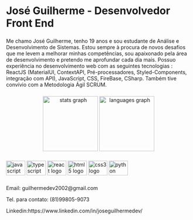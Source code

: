 <h1 align="left">José Guilherme - Desenvolvedor Front End</h1>

###

<p align="left">Me chamo José Guilherme, tenho 19 anos e sou estudante de Análise e Desenvolvimento de Sistemas. Estou sempre à procura de novos desafios que me levem a melhorar minhas competências, sou apaixonado pela área de desenvolvimento e pretendo me aprofundar cada dia mais. Possuo experiência no desenvolvimento web com as seguintes tecnologias : ReactJS (MaterialUI, ContextAPI, Pré-processadores, Styled-Components, integração com API), JavaScript, CSS, FireBase, CSharp. Também tive convívio com a Metodologia Ágil SCRUM. </p>

###

<div align="center">
  <img src="https://github-readme-stats.vercel.app/api?hide_title=false&hide_rank=true&show_icons=true&include_all_commits=true&count_private=false&disable_animations=false&theme=dracula&locale=pt-br&hide_border=false&username=guilhermeoln" height="150" alt="stats graph"  />
  <img src="https://github-readme-stats.vercel.app/api/top-langs?locale=en&hide_title=false&layout=compact&card_width=320&langs_count=5&theme=dracula&hide_border=false&username=guilhermeoln" height="150" alt="languages graph"  />
</div>

###

<div align="left">
  <img src="https://cdn.jsdelivr.net/gh/devicons/devicon/icons/javascript/javascript-original.svg" height="40" width="52" alt="javascript logo"  />
  <img src="https://cdn.jsdelivr.net/gh/devicons/devicon/icons/typescript/typescript-plain.svg" height="40" width="52" alt="typescript logo"  />
  <img src="https://cdn.jsdelivr.net/gh/devicons/devicon/icons/react/react-original.svg" height="40" width="52" alt="react logo"  />
  <img src="https://cdn.jsdelivr.net/gh/devicons/devicon/icons/html5/html5-original.svg" height="40" width="52" alt="html5 logo"  />
  <img src="https://cdn.jsdelivr.net/gh/devicons/devicon/icons/css3/css3-original.svg" height="40" width="52" alt="css3 logo"  />
  <img src="https://cdn.jsdelivr.net/gh/devicons/devicon/icons/python/python-original.svg" height="40" width="52" alt="python logo"  />
</div>

###

<p align="left">Email: guilhermedev2002@gmail.com</p>
<p align="left">Tel. para contato: (81)99805-9073</p>
<p align="left">Linkedin:https://www.linkedin.com/in/joseguilhermedev/</p>


###
